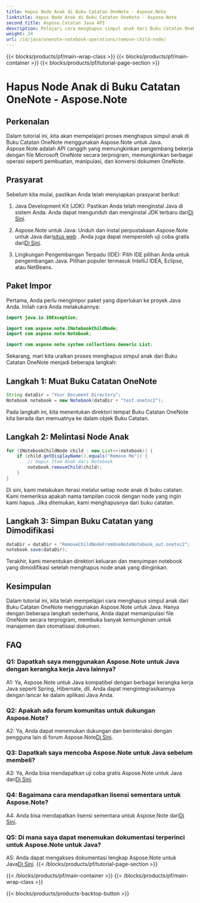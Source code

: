 ```yaml
---
title: Hapus Node Anak di Buku Catatan OneNote - Aspose.Note
linktitle: Hapus Node Anak di Buku Catatan OneNote - Aspose.Note
second_title: Aspose.Catatan Java API
description: Pelajari cara menghapus simpul anak dari Buku Catatan OneNote menggunakan Aspose.Note untuk Java. Ikuti panduan langkah demi langkah kami untuk manipulasi dokumen yang lancar.
weight: 24
url: /id/java/onenote-notebook-operations/remove-child-node/
---
```


{{< blocks/products/pf/main-wrap-class >}}
{{< blocks/products/pf/main-container >}}
{{< blocks/products/pf/tutorial-page-section >}}

# Hapus Node Anak di Buku Catatan OneNote - Aspose.Note

## Perkenalan

Dalam tutorial ini, kita akan mempelajari proses menghapus simpul anak di Buku Catatan OneNote menggunakan Aspose.Note untuk Java. Aspose.Note adalah API canggih yang memungkinkan pengembang bekerja dengan file Microsoft OneNote secara terprogram, memungkinkan berbagai operasi seperti pembuatan, manipulasi, dan konversi dokumen OneNote.

## Prasyarat

Sebelum kita mulai, pastikan Anda telah menyiapkan prasyarat berikut:

1.  Java Development Kit (JDK): Pastikan Anda telah menginstal Java di sistem Anda. Anda dapat mengunduh dan menginstal JDK terbaru dari[Di Sini](https://www.oracle.com/java/technologies/javase-jdk15-downloads.html).

2.  Aspose.Note untuk Java: Unduh dan instal perpustakaan Aspose.Note untuk Java dari[situs web](https://purchase.aspose.com/buy) . Anda juga dapat memperoleh uji coba gratis dari[Di Sini](https://releases.aspose.com/).

3. Lingkungan Pengembangan Terpadu (IDE): Pilih IDE pilihan Anda untuk pengembangan Java. Pilihan populer termasuk IntelliJ IDEA, Eclipse, atau NetBeans.

## Paket Impor

Pertama, Anda perlu mengimpor paket yang diperlukan ke proyek Java Anda. Inilah cara Anda melakukannya:

```java
import java.io.IOException;

import com.aspose.note.INotebookChildNode;
import com.aspose.note.Notebook;

import com.aspose.note.system.collections.Generic.List;
```

Sekarang, mari kita uraikan proses menghapus simpul anak dari Buku Catatan OneNote menjadi beberapa langkah:

## Langkah 1: Muat Buku Catatan OneNote

```java
String dataDir = "Your Document Directory";
Notebook notebook = new Notebook(dataDir + "test.onetoc2");
```

Pada langkah ini, kita menentukan direktori tempat Buku Catatan OneNote kita berada dan memuatnya ke dalam objek Buku Catatan.

## Langkah 2: Melintasi Node Anak

```java
for (INotebookChildNode child : new List<>(notebook)) {
    if (child.getDisplayName().equals("Remove Me")) {
        // Hapus Item Anak dari Notebook
        notebook.removeChild(child);
    }
}
```

Di sini, kami melakukan iterasi melalui setiap node anak di buku catatan. Kami memeriksa apakah nama tampilan cocok dengan node yang ingin kami hapus. Jika ditemukan, kami menghapusnya dari buku catatan.

## Langkah 3: Simpan Buku Catatan yang Dimodifikasi

```java
dataDir = dataDir + "RemoveChildNodeFromOneNoteNotebook_out.onetoc2";
notebook.save(dataDir);
```

Terakhir, kami menentukan direktori keluaran dan menyimpan notebook yang dimodifikasi setelah menghapus node anak yang diinginkan.

## Kesimpulan

Dalam tutorial ini, kita telah mempelajari cara menghapus simpul anak dari Buku Catatan OneNote menggunakan Aspose.Note untuk Java. Hanya dengan beberapa langkah sederhana, Anda dapat memanipulasi file OneNote secara terprogram, membuka banyak kemungkinan untuk manajemen dan otomatisasi dokumen.

## FAQ

### Q1: Dapatkah saya menggunakan Aspose.Note untuk Java dengan kerangka kerja Java lainnya?

A1: Ya, Aspose.Note untuk Java kompatibel dengan berbagai kerangka kerja Java seperti Spring, Hibernate, dll. Anda dapat mengintegrasikannya dengan lancar ke dalam aplikasi Java Anda.

### Q2: Apakah ada forum komunitas untuk dukungan Aspose.Note?

A2: Ya, Anda dapat menemukan dukungan dan berinteraksi dengan pengguna lain di forum Aspose.Note[Di Sini](https://forum.aspose.com/c/note/28).

### Q3: Dapatkah saya mencoba Aspose.Note untuk Java sebelum membeli?

 A3: Ya, Anda bisa mendapatkan uji coba gratis Aspose.Note untuk Java dari[Di Sini](https://releases.aspose.com/).

### Q4: Bagaimana cara mendapatkan lisensi sementara untuk Aspose.Note?

 A4: Anda bisa mendapatkan lisensi sementara untuk Aspose.Note dari[Di Sini](https://purchase.aspose.com/temporary-license/).

### Q5: Di mana saya dapat menemukan dokumentasi terperinci untuk Aspose.Note untuk Java?

 A5: Anda dapat mengakses dokumentasi lengkap Aspose.Note untuk Java[Di Sini](https://reference.aspose.com/note/java/).
{{< /blocks/products/pf/tutorial-page-section >}}

{{< /blocks/products/pf/main-container >}}
{{< /blocks/products/pf/main-wrap-class >}}

{{< blocks/products/products-backtop-button >}}
